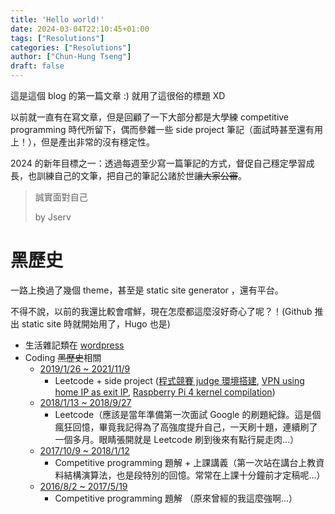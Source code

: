 ```yaml
---
title: 'Hello world!'
date: 2024-03-04T22:10:45+01:00
tags: ["Resolutions"]
categories: ["Resolutions"]
author: ["Chun-Hung Tseng"]
draft: false
---
```


這是這個 blog 的第一篇文章 :) 就用了這很俗的標題 XD

以前就一直有在寫文章，但是回顧了一下大部分都是大學練 competitive programming 時代所留下，偶而參雜一些 side project 筆記（面試時甚至還有用上！），但是產出非常的沒有穩定性。

2024 的新年目標之一：透過每週至少寫一篇筆記的方式，督促自己穩定學習成長，也訓練自己的文筆，把自己的筆記公諸於世~~讓大家公審~~。

> 誠實面對自己
> 
> by Jserv

# 黑歷史

一路上換過了幾個 theme，甚至是 static site generator ，還有平台。

不得不說，以前的我還比較會嚐鮮，現在怎麼都這麼沒好奇心了呢？！(Github 推出 static site 時就開始用了，Hugo 也是)

- 生活雜記類在 [wordpress](https://henrybear327.wordpress.com/)
- Coding ~~黑歷史~~相關
    - [2019/1/26 ~ 2021/11/9](https://henrybear327.github.io/blog/)
        - Leetcode + side project ([程式競賽 judge 環境搭建](https://henrybear327.github.io/blog/post/pineapple/judge/), [VPN using home IP as exit IP](https://henrybear327.github.io/blog/post/sideprojects/vpn-using-home-ip/), [Raspberry Pi 4 kernel compilation](https://henrybear327.github.io/blog/post/rpi/compile-kernel-for-raspberry-pi-4-from-source-tw/))
    - [2018/1/13 ~ 2018/9/27](https://henrybear327.github.io/blog1/post/)
        - Leetcode（應該是當年準備第一次面試 Google 的刷題紀錄。這是個瘋狂回憶，畢竟我記得為了高強度提升自己，一天刷十題，連續刷了一個多月。眼睛張開就是 Leetcode 刷到後來有點行屍走肉...）
    - [2017/10/9 ~ 2018/1/12](https://henrybear327.github.io/CodingNotes/)
        - Competitive programming 題解 + 上課講義（第一次站在講台上教資料結構演算法，也是段特別的回憶。常常在上課十分鐘前才定稿呢...）
    - [2016/8/2 ~ 2017/5/19](https://henrybear327.github.io/codingBlog/)
        - Competitive programming 題解 （原來曾經的我這麼強啊...）
